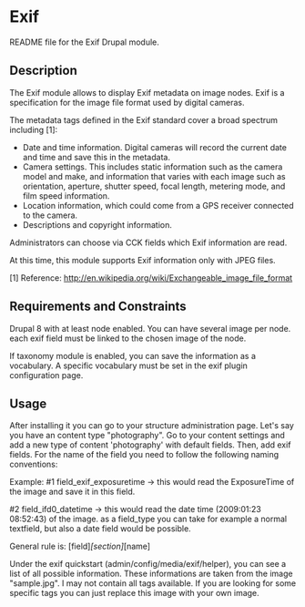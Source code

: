 Exif
====

README file for the Exif Drupal module.


Description
------------

The Exif module allows to display Exif metadata on image nodes. Exif is a
specification for the image file format used by digital cameras.

The metadata tags defined in the Exif standard cover a broad spectrum including [1]:

 * Date and time information. Digital cameras will record the current date and
   time and save this in the metadata.
 * Camera settings. This includes static information such as the camera model
   and make, and information that varies with each image such as orientation,
   aperture, shutter speed, focal length, metering mode, and film speed
   information.
 * Location information, which could come from a GPS receiver connected to the
   camera.
 * Descriptions and copyright information.

Administrators can choose via CCK fields which Exif information are read.

At this time, this module supports Exif information only with JPEG files.

[1] Reference: http://en.wikipedia.org/wiki/Exchangeable_image_file_format


Requirements and Constraints
----------------------------

Drupal 8 with at least node enabled.
You can have several image per node. each exif field must be linked to the chosen image
of the node.

If taxonomy module is enabled, you can save the information as a vocabulary.
A specific vocabulary must be set in the exif plugin configuration page.

Usage
-----

After installing it you can go to your structure administration page.
Let's say you have an content type "photography". Go to your
content settings and add a new type of content 'photography' with default fields.
Then, add exif fields. For the name of the field you need to follow the following
naming conventions:

Example:
#1 field_exif_exposuretime -> this would read the ExposureTime of the image and save it
in this field.

#2 field_ifd0_datetime ->	this would read the date time (2009:01:23 08:52:43) of the image.
as a field_type you can take for example a normal textfield, but also a date field would be
possible.

General rule is: [field]_[section]_[name]

Under the exif quickstart (admin/config/media/exif/helper), you can see a list of all
possible information. These informations are taken from the image "sample.jpg".
I may not contain all tags available. If you are looking for some specific tags you
can just replace this image with your own image.
